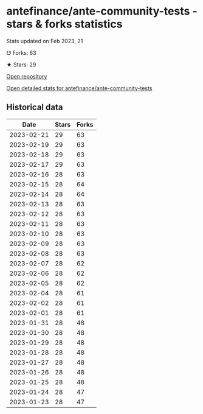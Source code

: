 # antefinance/ante-community-tests - stars & forks statistics

Stats updated on Feb 2023, 21

☋ Forks: 63

★ Stars: 29

[Open repository](https://github.com/antefinance/ante-community-tests)

[Open detailed stats for antefinance/ante-community-tests](https://reviewgithub.com/rep/antefinance/ante-community-tests)

## Historical data
| Date | Stars | Forks |
|------|-------|-------|
| 2023-02-21 | 29 | 63 | 
| 2023-02-19 | 29 | 63 | 
| 2023-02-18 | 29 | 63 | 
| 2023-02-17 | 29 | 63 | 
| 2023-02-16 | 28 | 63 | 
| 2023-02-15 | 28 | 64 | 
| 2023-02-14 | 28 | 64 | 
| 2023-02-13 | 28 | 63 | 
| 2023-02-12 | 28 | 63 | 
| 2023-02-11 | 28 | 63 | 
| 2023-02-10 | 28 | 63 | 
| 2023-02-09 | 28 | 63 | 
| 2023-02-08 | 28 | 63 | 
| 2023-02-07 | 28 | 62 | 
| 2023-02-06 | 28 | 62 | 
| 2023-02-05 | 28 | 62 | 
| 2023-02-04 | 28 | 61 | 
| 2023-02-02 | 28 | 61 | 
| 2023-02-01 | 28 | 61 | 
| 2023-01-31 | 28 | 48 | 
| 2023-01-30 | 28 | 48 | 
| 2023-01-29 | 28 | 48 | 
| 2023-01-28 | 28 | 48 | 
| 2023-01-27 | 28 | 48 | 
| 2023-01-26 | 28 | 48 | 
| 2023-01-25 | 28 | 48 | 
| 2023-01-24 | 28 | 47 | 
| 2023-01-23 | 28 | 47 | 


